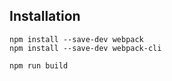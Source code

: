 ## Installation

```shell
npm install --save-dev webpack
npm install --save-dev webpack-cli

npm run build
```
